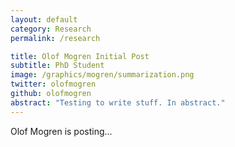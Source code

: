 ```yaml
---
layout: default
category: Research
permalink: /research

title: Olof Mogren Initial Post
subtitle: PhD Student
image: /graphics/mogren/summarization.png
twitter: olofmogren
github: olofmogren
abstract: "Testing to write stuff. In abstract."
---
```


Olof Mogren is posting...

